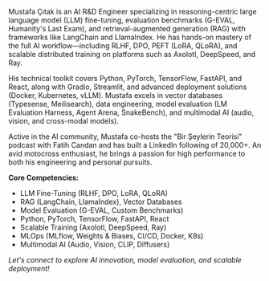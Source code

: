 Mustafa Çıtak is an AI R&D Engineer specializing in reasoning-centric large language model (LLM) fine-tuning, evaluation benchmarks (G-EVAL, Humanity's Last Exam), and retrieval-augmented generation (RAG) with frameworks like LangChain and LlamaIndex. He has hands-on mastery of the full AI workflow—including RLHF, DPO, PEFT (LoRA, QLoRA), and scalable distributed training on platforms such as Axolotl, DeepSpeed, and Ray.

His technical toolkit covers Python, PyTorch, TensorFlow, FastAPI, and React, along with Gradio, Streamlit, and advanced deployment solutions (Docker, Kubernetes, vLLM). Mustafa excels in vector databases (Typesense, Meilisearch), data engineering, model evaluation (LM Evaluation Harness, Agent Arena, SnakeBench), and multimodal AI (audio, vision, and cross-modal models).

Active in the AI community, Mustafa co-hosts the "Bir Şeylerin Teorisi" podcast with Fatih Candan and has built a LinkedIn following of 20,000+. An avid motocross enthusiast, he brings a passion for high performance to both his engineering and personal pursuits.

**Core Competencies:**
- LLM Fine-Tuning (RLHF, DPO, LoRA, QLoRA)
- RAG (LangChain, LlamaIndex), Vector Databases
- Model Evaluation (G-EVAL, Custom Benchmarks)
- Python, PyTorch, TensorFlow, FastAPI, React
- Scalable Training (Axolotl, DeepSpeed, Ray)
- MLOps (MLflow, Weights & Biases, CI/CD, Docker, K8s)
- Multimodal AI (Audio, Vision, CLIP, Diffusers)

*Let's connect to explore AI innovation, model evaluation, and scalable deployment!*
